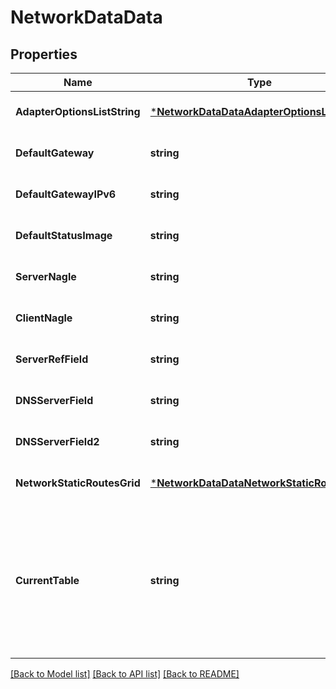# NetworkDataData

## Properties
Name | Type | Description | Notes
------------ | ------------- | ------------- | -------------
**AdapterOptionsListString** | [***NetworkDataDataAdapterOptionsListString**](Network_Data_data_AdapterOptionsListString.md) |  | [optional] [default to null]
**DefaultGateway** | **string** | 192.168.1.1 | [optional] [default to null]
**DefaultGatewayIPv6** | **string** |  | [optional] [default to null]
**DefaultStatusImage** | **string** | images/jnpsActiveNo.gif | [optional] [default to null]
**ServerNagle** | **string** | false | [optional] [default to null]
**ClientNagle** | **string** | false | [optional] [default to null]
**ServerRefField** | **string** | ALB-X | [optional] [default to null]
**DNSServerField** | **string** | 8.8.8.8 | [optional] [default to null]
**DNSServerField2** | **string** |  | [optional] [default to null]
**NetworkStaticRoutesGrid** | [***NetworkDataDataNetworkStaticRoutesGrid**](Network_Data_data_NetworkStaticRoutesGrid.md) |  | [optional] [default to null]
**CurrentTable** | **string** | Destination Gateway Mask Flags Metric Ref Use Adapter\\n 255.255.255.255 0.0.0.0 255.255.255.255 UH 0 0 0 eth0\\n 192. 168.1.0 0.0.0.0 255.255.255.0 U 0 0 0 eth0\\n 169.254.0.0 0.0.0.0 255.255.0.0 U 1002 0 0 eth0 | [optional] [default to null]

[[Back to Model list]](../README.md#documentation-for-models) [[Back to API list]](../README.md#documentation-for-api-endpoints) [[Back to README]](../README.md)

